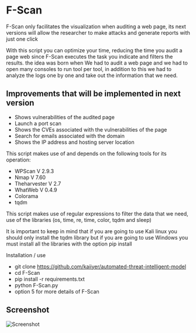 # F-Scan
F-Scan only facilitates the visualization when auditing a web page, its next versions will allow the researcher to make attacks and generate reports with just one click


With this script you can optimize your time, reducing the time you audit a page web since F-Scan executes the task you indicate and filters the results. the idea was born when We had to audit a web page and we had to open many consoles to run tool per tool, in addition to this we had to analyze the logs one by one and take out the information that we need.

<h2>Improvements that will be implemented in next version</h2>
 
* Shows vulnerabilities of the audited page
* Launch a port scan
* Shows the CVEs associated with the vulnerabilities of the page
* Search for emails associated with the domain
* Shows the IP address and hosting server location

This script makes use of and depends on the following tools for its operation:

* WPScan V 2.9.3
* Nmap V 7.60
* Theharvester V 2.7
* WhatWeb V 0.4.9
* Colorama
* tqdm


This script makes use of regular expressions to filter the data that we need, use of the libraries (os, time, re, time, color, tqdm and sleep)

It is important to keep in mind that if you are going to use Kali linux you should only install the tqdm library but if you are going to use Windows you must install all the libraries with the option pip install

Installation / use

* git clone https://github.com/kaiiyer/automated-threat-intelligent-model
* cd F-Scan
* pip install -r requirements.txt
* python F-Scan.py
* option 5 for more details of F-Scan

## Screenshot
<img src="https://66.media.tumblr.com/6d6e71f43eb0e534c3dee79e1af615f4/tumblr_pllc6nwl561wnca1uo1_1280.png" alt="Screenshot">

